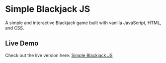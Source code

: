 # Simple Blackjack JS

A simple and interactive Blackjack game built with vanilla JavaScript, HTML, and CSS.

## Live Demo

Check out the live version here: [Simple Blackjack JS](https://simple-blackjack-js.netlify.app/)




